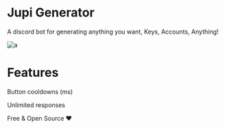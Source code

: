 # Jupi Generator
A discord bot for generating anything you want, Keys, Accounts, Anything!

![a](https://github.com/OddDevelopment/Discord-Generator/assets/135460135/ac877cf7-ff03-4816-a723-e4b470c56d86)

# Features 
Button cooldowns (ms)

Unlimited responses

Free & Open Source ❤️

